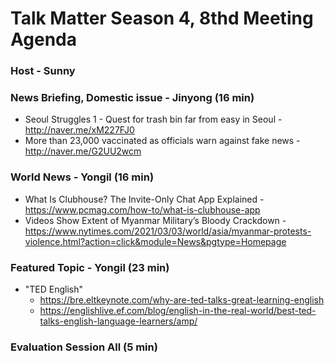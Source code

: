 # Talk Matter Season 4, 8thd Meeting Agenda

### Host - Sunny 

### News Briefing, Domestic issue - Jinyong (16 min)
* Seoul Struggles 1 - Quest for trash bin far from easy in Seoul  - http://naver.me/xM227FJ0
* More than 23,000 vaccinated as officials warn against fake news  - http://naver.me/G2UU2wcm

### World News - Yongil (16 min)
* What Is Clubhouse? The Invite-Only Chat App Explained - https://www.pcmag.com/how-to/what-is-clubhouse-app
* Videos Show Extent of Myanmar Military’s Bloody Crackdown - https://www.nytimes.com/2021/03/03/world/asia/myanmar-protests-violence.html?action=click&module=News&pgtype=Homepage

### Featured Topic -  Yongil (23 min)
* "TED English"
  * https://bre.eltkeynote.com/why-are-ted-talks-great-learning-english
  * https://englishlive.ef.com/blog/english-in-the-real-world/best-ted-talks-english-language-learners/amp/ 

### Evaluation Session All (5 min)





